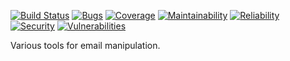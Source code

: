 [![Build Status](https://travis-ci.org/clecoq75/mail-utils.svg?branch=master)](https://travis-ci.org/clecoq75/mail-utils)
[![Bugs](https://sonarcloud.io/api/project_badges/measure?project=cle.nlp:mail-utils&metric=bugs)](https://sonarcloud.io/dashboard?id=cle.nlp%3Amail-utils)
[![Coverage](https://sonarcloud.io/api/project_badges/measure?project=cle.nlp:mail-utils&metric=coverage)](https://sonarcloud.io/dashboard?id=cle.nlp%3Amail-utils)
[![Maintainability](https://sonarcloud.io/api/project_badges/measure?project=cle.nlp:mail-utils&metric=sqale_rating)](https://sonarcloud.io/dashboard?id=cle.nlp%3Amail-utils)
[![Reliability](https://sonarcloud.io/api/project_badges/measure?project=cle.nlp:mail-utils&metric=reliability_rating)](https://sonarcloud.io/dashboard?id=cle.nlp%3Amail-utils)
[![Security](https://sonarcloud.io/api/project_badges/measure?project=cle.nlp:mail-utils&metric=security_rating)](https://sonarcloud.io/dashboard?id=cle.nlp%3Amail-utils)
[![Vulnerabilities](https://sonarcloud.io/api/project_badges/measure?project=cle.nlp:mail-utils&metric=vulnerabilities)](https://sonarcloud.io/dashboard?id=cle.nlp%3Amail-utils)

Various tools for email manipulation.